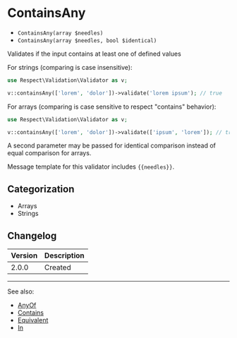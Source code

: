 # ContainsAny

- `ContainsAny(array $needles)`
- `ContainsAny(array $needles, bool $identical)`

Validates if the input contains at least one of defined values

For strings (comparing is case insensitive):

```php
use Respect\Validation\Validator as v;

v::containsAny(['lorem', 'dolor'])->validate('lorem ipsum'); // true
```

For arrays (comparing is case sensitive to respect "contains" behavior):

```php
use Respect\Validation\Validator as v;

v::containsAny(['lorem', 'dolor'])->validate(['ipsum', 'lorem']); // true
```

A second parameter may be passed for identical comparison instead
of equal comparison for arrays.

Message template for this validator includes `{{needles}}`.

## Categorization

- Arrays
- Strings

## Changelog

Version | Description
--------|-------------
  2.0.0 | Created

***
See also:

- [AnyOf](AnyOf.md)
- [Contains](Contains.md)
- [Equivalent](Equivalent.md)
- [In](In.md)
